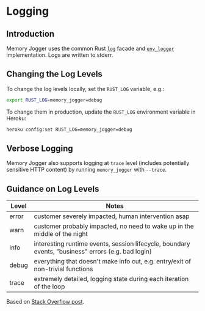 # Logging

## Introduction

Memory Jogger uses the common Rust [`log`](https://crates.io/crates/log)
facade and [`env_logger`](https://crates.io/crates/env_logger)
implementation. Logs are written to stderr.

## Changing the Log Levels

To change the log levels locally, set the `RUST_LOG` variable, e.g.:

```sh
export RUST_LOG=memory_jogger=debug
```

To change them in production, update the `RUST_LOG` environment variable in
Heroku:

```sh
heroku config:set RUST_LOG=memory_jogger=debug
```

## Verbose Logging

Memory Jogger also supports logging at `trace` level (includes potentially
sensitive HTTP content) by running `memory_jogger` with `--trace`.

## Guidance on Log Levels

| Level | Notes |
|-------|-------|
| error | customer severely impacted, human intervention asap |
| warn  | customer probably impacted, no need to wake up in the middle of the night |
| info  | interesting runtime events, session lifecycle, boundary events, "business" errors (e.g. bad login) |
| debug | everything that doesn't make info cut, e.g. entry/exit of non-trivial functions |
| trace | extremely detailed, logging state during each iteration of the loop |

Based on [Stack Overflow post](https://stackoverflow.com/a/8021604/4228400).
